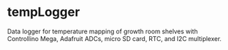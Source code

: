 # tempLogger
Data logger for temperature mapping of growth room shelves with Controllino Mega, Adafruit ADCs, micro SD card, RTC, and I2C multiplexer.
